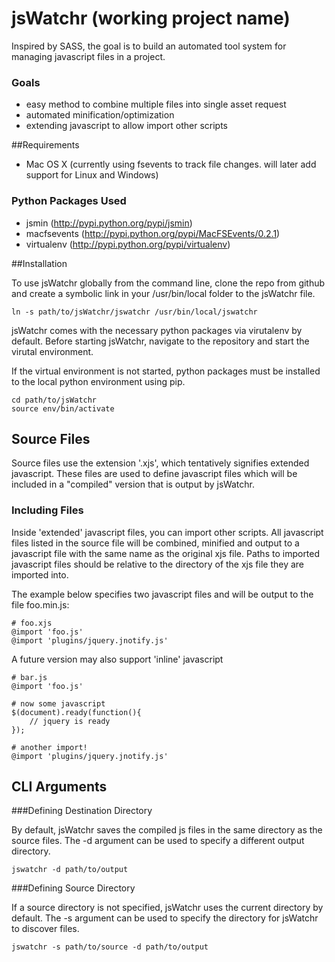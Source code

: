 jsWatchr (working project name)
===============================

Inspired by SASS, the goal is to build an automated tool system for
managing javascript files in a project.

### Goals

* easy method to combine multiple files into single asset request
* automated minification/optimization
* extending javascript to allow import other scripts

##Requirements

* Mac OS X (currently using fsevents to track file changes.  will later add support for Linux and Windows)

### Python Packages Used
* jsmin (http://pypi.python.org/pypi/jsmin)
* macfsevents (http://pypi.python.org/pypi/MacFSEvents/0.2.1)
* virtualenv (http://pypi.python.org/pypi/virtualenv)

##Installation

To use jsWatchr globally from the command line, clone the repo from github and create a symbolic link in your /usr/bin/local folder to the jsWatchr file.
    
    ln -s path/to/jsWatchr/jswatchr /usr/bin/local/jswatchr

jsWatchr comes with the necessary python packages via virutalenv by default.  Before starting jsWatchr, navigate to the repository and start the virutal environment.  

If the virtual environment is not started, python packages must be installed to the local python environment using pip.

    cd path/to/jsWatchr
    source env/bin/activate

## Source Files

Source files use the extension '.xjs', which tentatively signifies extended
javascript.  These files are used to define javascript files which will be
included in a "compiled" version that is output by jsWatchr. 

### Including Files

Inside 'extended' javascript files, you can import other scripts.  All
javascript files listed in the source file will be combined, minified and
output to a javascript file with the same name as the original xjs file. Paths
to imported javascript files should be relative to the directory of the xjs
file they are imported into.

The example below specifies two javascript files and will be output to the file
foo.min.js:

    # foo.xjs
    @import 'foo.js'
    @import 'plugins/jquery.jnotify.js'

A future version may also support 'inline' javascript

    # bar.js
    @import 'foo.js'

    # now some javascript 
    $(document).ready(function(){
        // jquery is ready
    });

    # another import!
    @import 'plugins/jquery.jnotify.js'

## CLI Arguments

###Defining Destination Directory

By default, jsWatchr saves the compiled js files in the same directory as the
source files.  The -d argument can be used to specify a different output
directory.
    
    jswatchr -d path/to/output

###Defining Source Directory

If a source directory is not specified, jsWatchr uses the current directory by
default.  The -s argument can be used to specify the directory for jsWatchr to
discover files.

    jswatchr -s path/to/source -d path/to/output
